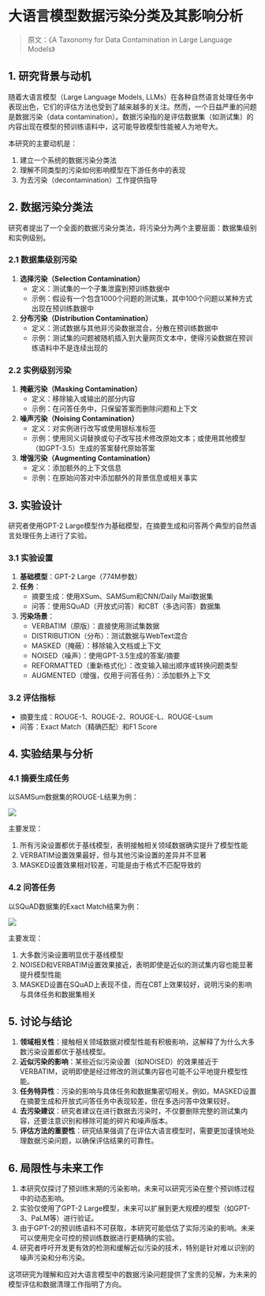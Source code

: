 # 大语言模型数据污染分类及其影响分析

> 原文：《A Taxonomy for Data Contamination in Large Language Models》

## 1. 研究背景与动机
随着大语言模型（Large Language Models, LLMs）在各种自然语言处理任务中表现出色，它们的评估方法也受到了越来越多的关注。然而，一个日益严重的问题是数据污染（data contamination）。数据污染指的是评估数据集（如测试集）的内容出现在模型的预训练语料中，这可能导致模型性能被人为地夸大。

本研究的主要动机是：

1. 建立一个系统的数据污染分类法
2. 理解不同类型的污染如何影响模型在下游任务中的表现
3. 为去污染（decontamination）工作提供指导

## 2. 数据污染分类法
研究者提出了一个全面的数据污染分类法，将污染分为两个主要层面：数据集级别和实例级别。

### 2.1 数据集级别污染
1. **选择污染（Selection Contamination）**
    - 定义：测试集的一个子集泄露到预训练数据中
    - 示例：假设有一个包含1000个问题的测试集，其中100个问题以某种方式出现在预训练数据中
2. **分布污染（Distribution Contamination）**
    - 定义：测试数据与其他非污染数据混合，分散在预训练数据中
    - 示例：测试集的问题被随机插入到大量网页文本中，使得污染数据在预训练语料中不是连续出现的

### 2.2 实例级别污染
1. **掩蔽污染（Masking Contamination）**
    - 定义：移除输入或输出的部分内容
    - 示例：在问答任务中，只保留答案而删除问题和上下文
2. **噪声污染（Noising Contamination）**
    - 定义：对实例进行改写或使用银标准标签
    - 示例：使用同义词替换或句子改写技术修改原始文本；或使用其他模型（如GPT-3.5）生成的答案替代原始答案
3. **增强污染（Augmenting Contamination）**
    - 定义：添加额外的上下文信息
    - 示例：在原始问答对中添加额外的背景信息或相关事实

## 3. 实验设计
研究者使用GPT-2 Large模型作为基础模型，在摘要生成和问答两个典型的自然语言处理任务上进行了实验。

### 3.1 实验设置
1. **基础模型**：GPT-2 Large（774M参数）
2. **任务**：
    - 摘要生成：使用XSum、SAMSum和CNN/Daily Mail数据集
    - 问答：使用SQuAD（开放式问答）和CBT（多选问答）数据集
3. **污染场景**：
    - VERBATIM（原版）：直接使用测试集数据
    - DISTRIBUTION（分布）：测试数据与WebText混合
    - MASKED（掩蔽）：移除输入文档或上下文
    - NOISED（噪声）：使用GPT-3.5生成的答案/摘要
    - REFORMATTED（重新格式化）：改变输入输出顺序或转换问题类型
    - AUGMENTED（增强，仅用于问答任务）：添加额外上下文

### 3.2 评估指标
+ 摘要生成：ROUGE-1、ROUGE-2、ROUGE-L、ROUGE-Lsum
+ 问答：Exact Match（精确匹配）和F1 Score

## 4. 实验结果与分析
### 4.1 摘要生成任务
以SAMSum数据集的ROUGE-L结果为例：

![](https://cdn.nlark.com/yuque/0/2024/png/406504/1728975511176-6f15b7dc-0189-46bc-940d-9078ebb9c21d.png)

主要发现：

1. 所有污染设置都优于基线模型，表明接触相关领域数据确实提升了模型性能
2. VERBATIM设置效果最好，但与其他污染设置的差异并不显著
3. MASKED设置效果相对较差，可能是由于格式不匹配导致的

### 4.2 问答任务
以SQuAD数据集的Exact Match结果为例：

![](https://cdn.nlark.com/yuque/0/2024/png/406504/1728975511409-dfdfb09e-ba15-451a-8c26-031349af81f1.png)

主要发现：

1. 大多数污染设置明显优于基线模型
2. NOISED和VERBATIM设置效果接近，表明即使是近似的测试集内容也能显著提升模型性能
3. MASKED设置在SQuAD上表现不佳，而在CBT上效果较好，说明污染的影响与具体任务和数据集相关

## 5. 讨论与结论
1. **领域相关性**：接触相关领域数据对模型性能有积极影响，这解释了为什么大多数污染设置都优于基线模型。
2. **近似污染的影响**：某些近似污染设置（如NOISED）的效果接近于VERBATIM，说明即使是经过修改的测试集内容也可能不公平地提升模型性能。
3. **任务特异性**：污染的影响与具体任务和数据集密切相关。例如，MASKED设置在摘要生成和开放式问答任务中表现较差，但在多选问答中效果较好。
4. **去污染建议**：研究者建议在进行数据去污染时，不仅要删除完整的测试集内容，还要注意识别和移除可能的碎片和噪声版本。
5. **评估方法的重要性**：研究结果强调了在评估大语言模型时，需要更加谨慎地处理数据污染问题，以确保评估结果的可靠性。

## 6. 局限性与未来工作
1. 本研究仅探讨了预训练末期的污染影响，未来可以研究污染在整个预训练过程中的动态影响。
2. 实验仅使用了GPT-2 Large模型，未来可以扩展到更大规模的模型（如GPT-3、PaLM等）进行验证。
3. 由于GPT-2的预训练语料不可获取，本研究可能低估了实际污染的影响。未来可以使用完全可控的预训练数据进行更精确的实验。
4. 研究者呼吁开发更有效的检测和缓解近似污染的技术，特别是针对难以识别的噪声污染和分布污染。

这项研究为理解和应对大语言模型中的数据污染问题提供了宝贵的见解，为未来的模型评估和数据清理工作指明了方向。

